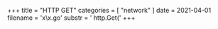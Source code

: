 +++
title = "HTTP GET"
categories = [ "network" ]
date = 2021-04-01
filename = 'x\x.go'
substr = ' http.Get('
+++

